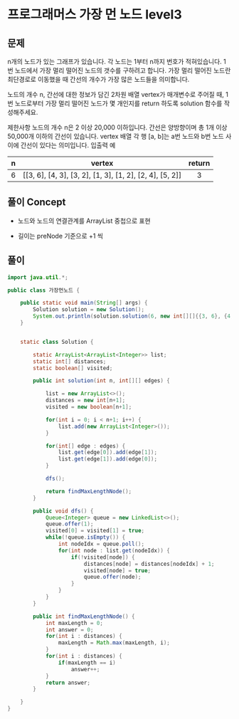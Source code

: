 # 프로그래머스 가장 먼 노드 level3 

## 문제 

n개의 노드가 있는 그래프가 있습니다. 각 노드는 1부터 n까지 번호가 적혀있습니다. 1번 노드에서 가장 멀리 떨어진 노드의 갯수를 구하려고 합니다. 가장 멀리 떨어진 노드란 최단경로로 이동했을 때 간선의 개수가 가장 많은 노드들을 의미합니다.

노드의 개수 n, 간선에 대한 정보가 담긴 2차원 배열 vertex가 매개변수로 주어질 때, 1번 노드로부터 가장 멀리 떨어진 노드가 몇 개인지를 return 하도록 solution 함수를 작성해주세요.

제한사항
노드의 개수 n은 2 이상 20,000 이하입니다.
간선은 양방향이며 총 1개 이상 50,000개 이하의 간선이 있습니다.
vertex 배열 각 행 [a, b]는 a번 노드와 b번 노드 사이에 간선이 있다는 의미입니다.
입출력 예

| n | vertex | return |
|---|:---:|:---:|
| 6 | [[3, 6], [4, 3], [3, 2], [1, 3], [1, 2], [2, 4], [5, 2]] | 3 |

## 풀이 Concept

- 노드와 노드의 연결관계를 ArrayList 중첩으로 표현

- 길이는 preNode 기준으로 +1 씩

## 풀이

```java
import java.util.*;

public class 가장먼노드 {

    public static void main(String[] args) {
        Solution solution = new Solution();
        System.out.println(solution.solution(6, new int[][]{{3, 6}, {4, 3}, {3, 2}, {1, 3}, {1, 2}, {2, 4}, {5, 2}}));
    }


    static class Solution {

        static ArrayList<ArrayList<Integer>> list;
        static int[] distances;
        static boolean[] visited;

        public int solution(int n, int[][] edges) {

            list = new ArrayList<>();
            distances = new int[n+1];
            visited = new boolean[n+1];

            for(int i = 0; i < n+1; i++) {
                list.add(new ArrayList<Integer>());
            }

            for(int[] edge : edges) {
                list.get(edge[0]).add(edge[1]);
                list.get(edge[1]).add(edge[0]);
            }

            dfs();

            return findMaxLengthNode();
        }

        public void dfs() {
            Queue<Integer> queue = new LinkedList<>();
            queue.offer(1);
            visited[0] = visited[1] = true;
            while(!queue.isEmpty()) {
                int nodeIdx = queue.poll();
                for(int node : list.get(nodeIdx)) {
                    if(!visited[node]) {
                        distances[node] = distances[nodeIdx] + 1;
                        visited[node] = true;
                        queue.offer(node);
                    }
                }
            }
        }

        public int findMaxLengthNode() {
            int maxLength = 0;
            int answer = 0;
            for(int i : distances) {
                maxLength = Math.max(maxLength, i);
            }
            for(int i : distances) {
                if(maxLength == i)
                    answer++;
            }
            return answer;
        }

    }
}

```
